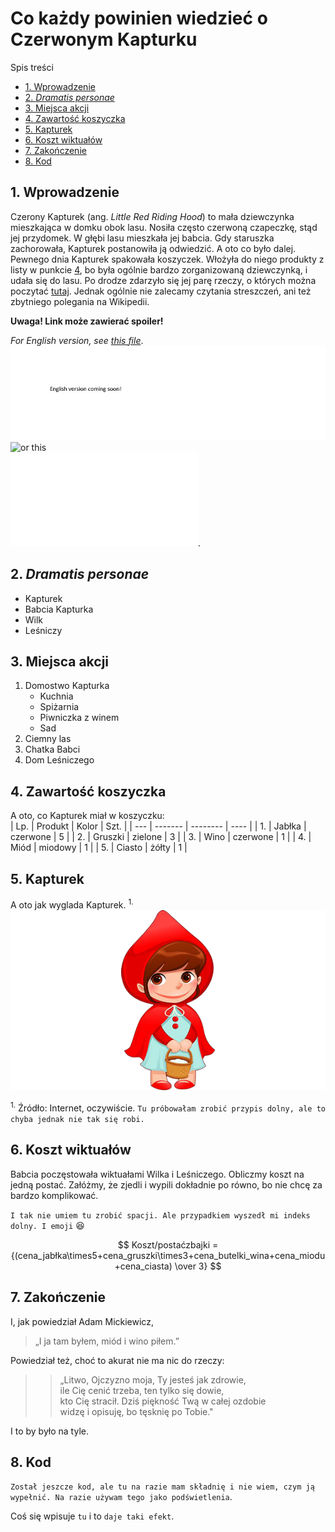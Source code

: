 # Co każdy powinien wiedzieć o Czerwonym Kapturku<!-- omit in toc -->  

Spis treści   

- [1. Wprowadzenie](#1-wprowadzenie)
- [2. _Dramatis personae_](#2-dramatis-personae)
- [3. Miejsca akcji](#3-miejsca-akcji)
- [4. Zawartość koszyczka](#4-zawartość-koszyczka)
- [5. Kapturek](#5-kapturek)
- [6. Koszt wiktuałów](#6-koszt-wiktuałów)
- [7. Zakończenie](#7-zakończenie)
- [8. Kod](#8-kod)



## 1. Wprowadzenie  

Czerony Kapturek (ang. _Little Red Riding Hood_) to mała dziewczynka mieszkająca w domku obok lasu. Nosiła często czerwoną czapeczkę, stąd jej przydomek. W głębi lasu mieszkała jej babcia. Gdy staruszka zachorowała, Kapturek postanowiła ją odwiedzić. A oto co było dalej.  
Pewnego dnia Kapturek spakowała koszyczek. Włożyła do niego produkty z listy w punkcie [4](#4), bo była ogólnie bardzo zorganizowaną dziewczynką, i udała się do lasu. 
Po drodze zdarzyło się jej parę rzeczy, o których można poczytać [tutaj](https://pl.wikipedia.org/wiki/Czerwony_Kapturek). Jednak ogólnie nie zalecamy czytania streszczeń, ani też zbytniego polegania na Wikipedii.

**Uwaga! Link może zawierać spoiler!**

_For English version, see [this file](../git/../praca%20domowa/English.pdf)_.  
![_or this file_](English2.jpg)  
![_or this_](.English2.jpg)  
![_or even this_](../git/../praca%20domowa/English.pdf). 

## 2. _Dramatis personae_

* Kapturek
* Babcia Kapturka
* Wilk
* Leśniczy

## 3. Miejsca akcji
1. Domostwo Kapturka        
    * Kuchnia 
    * Spiżarnia
    * Piwniczka z winem
    * Sad
2. Ciemny las
3. Chatka Babci
4. Dom Leśniczego

## <a name="4"></a>4. Zawartość koszyczka  
A oto, co Kapturek miał w koszyczku:  
| Lp. | Produkt | Kolor    | Szt. |
| --- | ------- | -------- | ---- |
| 1.  | Jabłka  | czerwone | 5    |
| 2.  | Gruszki | zielone  | 3    |
| 3.  | Wino    | czerwone | 1    |
| 4.  | Miód    | miodowy  | 1    |
| 5.  | Ciasto  | żółty    | 1    |

## 5. Kapturek  
A oto jak wyglada Kapturek. <sup>1.</sup>
![kapturek](czerwonykapturek.png "To jest Czerwony Kapturek")  

<sup>1.</sup> Źródło: Internet, oczywiście.  `Tu próbowałam zrobić przypis dolny, ale to chyba jednak nie tak się robi.`

## 6. Koszt wiktuałów  
Babcia poczęstowała wiktuałami Wilka i Leśniczego. Obliczmy koszt na jedną postać.  Załóżmy, że zjedli i wypili dokładnie po równo, bo nie chcę za bardzo komplikować.  

`I tak nie umiem tu zrobić spacji. Ale przypadkiem wyszedł mi indeks dolny. I emoji` :satisfied:

$$ 
Koszt/postaćzbajki = {(cena_jabłka\times5+cena_gruszki\times3+cena_butelki_wina+cena_miodu+cena_ciasta)  \over 3}
$$


## 7. Zakończenie  
I, jak powiedział Adam Mickiewicz,  
> „I ja tam byłem, miód i wino piłem.”

Powiedział też, choć to akurat nie ma nic do rzeczy:  

>> „Litwo,  Ojczyzno moja, Ty jesteś jak zdrowie,   
ile Cię cenić trzeba, ten tylko się dowie,   
kto Cię stracił. Dziś piękność Twą w całej ozdobie  
widzę i opisuję, bo tęsknię po Tobie."
>>  

I to by było na tyle.
## 8. Kod  
<!-- Example of a block of code -->  
`Został jeszcze kod, ale tu na razie mam składnię i nie wiem, czym ją wypełnić. Na razie używam tego jako podświetlenia`.  

Coś się wpisuje `tu` i to `daje taki efekt`. 
  



